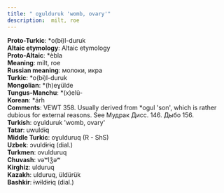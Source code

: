 ```yaml
---
title: " oɣulduruk 'womb, ovary'"
description:  milt, roe
---
```


<strong>Proto-Turkic</strong>:  *o(bɨ)l-duruk<br>
<strong>Altaic etymology</strong>:  Altaic etymology<br>
<strong> Proto-Altaic</strong>:  *èbla<br>
<strong>Meaning</strong>:  milt, roe<br>
<strong>Russian meaning</strong>:  молоки, икра<br>
<strong>Turkic</strong>:  *o(bɨ)l-duruk<br>
<strong>Mongolian</strong>:  *(h)eɣülde<br>
<strong>Tungus-Manchu</strong>:  *(x)elū-<br>
<strong>Korean</strong>:  *árh<br>
<strong>Comments</strong>:  VEWT 358. Usually derived from *ogul 'son', which is rather dubious for external reasons. See Мудрак Дисс. 146. Дыбо 156.<br>
<strong>Turkish</strong>:  oɣulduruk 'womb, ovary'<br>
<strong>Tatar</strong>:  uwuldɨq<br>
<strong>Middle Turkic</strong>:  oɣulduruq (R - ShS)<br>
<strong>Uzbek</strong>:  ɔvuldɨrɨq (dial.)<br>
<strong>Turkmen</strong>:  ovulduruq<br>
<strong>Chuvash</strong>:  vǝʷlǯǝʷ<br>
<strong>Kirghiz</strong>:  ulduruq<br>
<strong>Kazakh</strong>:  ulduruq, üldürük<br>
<strong>Bashkir</strong>:  ɨwɨldɨrɨq (dial.)<br>



